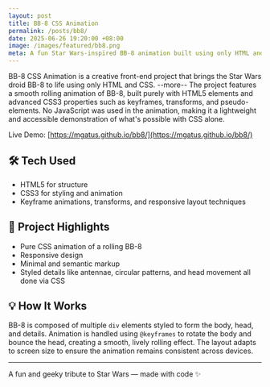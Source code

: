 ```yaml
---
layout: post
title: BB-8 CSS Animation
permalink: /posts/bb8/
date: 2025-06-26 19:20:00 +08:00
image: /images/featured/bb8.png
meta: A fun Star Wars-inspired BB-8 animation built using only HTML and CSS — no JavaScript.
---
```


BB-8 CSS Animation is a creative front-end project that brings the Star Wars droid BB-8 to life using only HTML and CSS.
--more--
The project features a smooth rolling animation of BB-8, built purely with HTML5 elements and advanced CSS3 properties such as keyframes, transforms, and pseudo-elements. No JavaScript was used in the animation, making it a lightweight and accessible demonstration of what's possible with CSS alone.

Live Demo: [https://mgatus.github.io/bb8/](https://mgatus.github.io/bb8/)

## 🛠️ Tech Used
- HTML5 for structure
- CSS3 for styling and animation
- Keyframe animations, transforms, and responsive layout techniques

## 🎯 Project Highlights
- Pure CSS animation of a rolling BB-8
- Responsive design
- Minimal and semantic markup
- Styled details like antennae, circular patterns, and head movement all done via CSS

## 💡 How It Works
BB-8 is composed of multiple `div` elements styled to form the body, head, and details. Animation is handled using `@keyframes` to rotate the body and bounce the head, creating a smooth, lively rolling effect. The layout adapts to screen size to ensure the animation remains consistent across devices.

---

A fun and geeky tribute to Star Wars — made with code ✨  
